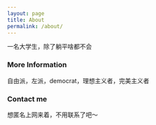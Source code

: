 ```yaml
---
layout: page
title: About
permalink: /about/
---
```


一名大学生，除了躺平啥都不会

### More Information

自由派，左派，democrat，理想主义者，完美主义者

### Contact me

想匿名上网来着，不用联系了吧～
